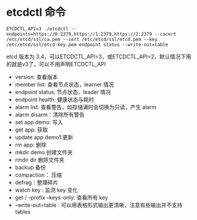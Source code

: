 etcdctl 命令
===
```
ETCDCTL_API=3 ./etcdctl --endpoints=https://0:2379,https://1:2379,https://2:2379 --cacert /etc/etcd/ssl/ca.pem --cert /etc/etcd/ssl/etcd.pem --key /etc/etcd/ssl/etcd-key.pem endpoint status --write-out=table
```

etcd 版本为 3.4，可以ETCDCTL_API=3，或ETCDCTL_API=2，默认情况下用的就是v3了，可以不用声明ETCDCTL_API

- version: 查看版本
- member list: 查看节点状态，learner 情况
- endpoint status: 节点状态，leader 情况
- endpoint health: 健康状态与耗时
- alarm list: 查看警告，如存储满时会切换为只读，产生 alarm
- alarm disarm：清除所有警告
- set app demo: 写入
- get app: 获取
- update app demo1:更新
- rm app: 删除
- mkdir demo 创建文件夹
- rmdir dir 删除文件夹
- backup 备份
- compaction： 压缩
- defrag：整理碎片
- watch key : 监测 key 变化
- get / –prefix –keys-only: 查看所有 key
- –write-out=table : 可以用表格形式输出更清晰，注意有些输出并不支持tables
